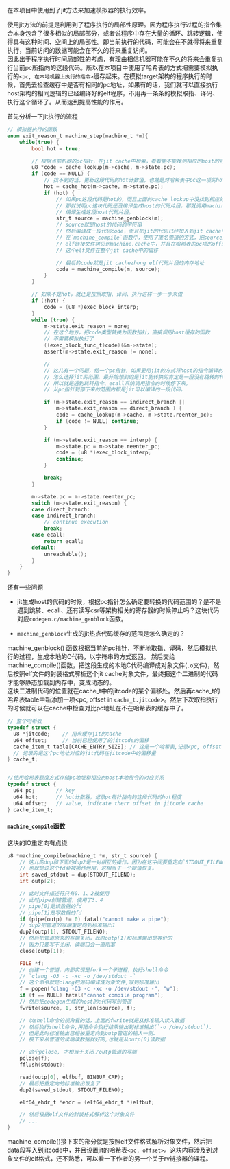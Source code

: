 在本项目中使用到了jit方法来加速模拟器的执行效率。

使用jit方法的前提是利用到了程序执行的局部性原理。因为程序执行过程的指令集合本身包含了很多相似的局部部分，或者说程序中存在大量的循环、跳转逻辑，使得具有这种时间、空间上的局部性。即当前执行的代码，可能会在不就得将来重复执行，当前访问的数据可能会在不久的将来重复访问。    
因此出于程序执行时间局部性的考虑，有理由相信机器可能在不久的将来会重复执行当前pc所指向的这段代码。所以在本项目中使用了哈希表的方式把需要模拟执行的`<pc, 在本地机器上执行的指令>`缓存起来。在模拟target架构的程序执行的时候，首先去检查缓存中是否有相同的pc地址，如果有的话，我们就可以直接执行host架构的相同逻辑的已经编译好的elf程序，不用再一条条的模拟取指、译码、执行这个循环了。从而达到提高性能的作用。  


首先分析一下jit执行的流程
```c
// 模拟器执行的函数
enum exit_reason_t machine_step(machine_t *m){
    while(true) {
        bool hot = true;

        // 根据当前机器的pc指针，在jit cache中检索，看看能不能找到相应的host的可执行代码片段
        u8 *code = cache_lookup(m->cache, m->state.pc);
        if (code == NULL) {
            // 找不到的话，更新这段代码的hot计数值，也就是对哈希表中pc这一项的hot值自增
            hot = cache_hot(m->cache, m->state.pc);
            if (hot) {
                // 如果pc这段代码是hot的，而且上面的cache_lookup中没找到相应的jit缓存
                // 那就说明pc这块代码还没编译生成host的代码片段，那就调用machine_genblock
                // 编译生成这段host代码片段。
                str_t source = machine_genblock(m);
                // source就是host的代码的字符串
                // 然后编译成一段代码code，而且把jit的代码已经加入到jit cache中
                // 在`machine_compile`函数中，使用了匿名管道的方式，把source编译生成的
                // elf链接文件拷贝到machine.cache中，并且在哈希表的pc项的offset记录
                // 这个elf文件在整个jit cache中的偏移

                // 最后的code就是jit cachezhong elf代码片段的内存地址
                code = machine_compile(m, source);
            }
        }

        // 如果不是hot，就还是按照取指、译码、执行这样一步一步来做
        if (!hot) {
            code = (u8 *)exec_block_interp;
        }
        while (true) {
            m->state.exit_reason = none;
            // 在这个地方，把code类型转换为函数指针，直接调用host缓存的函数
            // 不需要模拟执行了
            ((exec_block_func_t)code)(&m->state);
            assert(m->state.exit_reason != none);

            // 
            // 这儿有一个问题，给一个pc指针，如果要用jit的方式将host的指令编译的话，
            // 怎么选择jit的范围。最开始想到的是jit能转换的肯定是一段没有跳转的代码
            // 所以就是遇到跳转指令、ecall系统调用指令的时候停下来。
            // 从pc指针到停下来的范围内都是jit可以编译的一段代码。

            if (m->state.exit_reason == indirect_branch ||
                m->state.exit_reason == direct_branch ) {
                code = cache_lookup(m->cache, m->state.reenter_pc);
                if (code != NULL) continue;
            }

            if (m->state.exit_reason == interp) {
                m->state.pc = m->state.reenter_pc;
                code = (u8 *)exec_block_interp;
                continue;
            }

            break;
        }

        m->state.pc = m->state.reenter_pc;
        switch (m->state.exit_reason) {
        case direct_branch:
        case indirect_branch:
            // continue execution
            break;
        case ecall:
            return ecall;
        default:
            unreachable();
        }
    }
}
```

还有一些问题
- jit生成host的代码的时候，根据pc指针怎么确定要转换的代码范围的？是不是遇到跳转、ecall、还有读写csr等架构相关的寄存器的时候停止吗？这块代码对应`codegen.c/machine_genblock`函数。


- `machine_genblock`生成的jit热点代码缓存的范围是怎么确定的？

machine_genblock() 函数根据当前的pc指针，不断地取指、译码，然后模拟执行的过程，生成本地的C代码，以字符串的方式返回。
然后交给machine_compile()函数，把这段生成的本地C代码编译成对象文件(`.o`文件)，然后按照elf文件的封装格式解析这个jit cache对象文件，最终把这个二进制的代码才能够静态加载到内存中，变成动态的。  
这块二进制代码的位置就在cache_t中的jitcode的某个偏移处。然后再cache_t的哈希表table中新添加一项<pc, offset in `cache_t.jitcode`>。然后下次取指执行的时候就可以在cache中检查对比pc地址在不在哈希表的缓存中了。
```c
// 整个哈希表
typedef struct {
  u8 *jitcode;    // 用来缓存jit的cache
  u64 offset;     // 当前已经使用了的jitcode的偏移
  cache_item_t table[CACHE_ENTRY_SIZE]; // 这是一个哈希表,记录<pc, offset in jitcode>
  // 记录的是这个pc地址对应的jit代码在jitcode中的偏移量
} cache_t;


//使用哈希表额度方式存储pc地址和相应的host本地指令的对应关系
typedef struct {
  u64 pc;       // key
  u64 hot;      // hot计数器，记录pc指针指向的这段代码的hot程度
  u64 offset;   // value, indicate therr offset in jitcode cache
} cache_item_t;
```


#### `machine_compile`函数
这块的IO重定向有点绕

```c
u8 *machine_compile(machine_t *m, str_t source) {
    // 这儿的dup和下面的dup2是一对相互的操作，因为在这中间要重定向`STDOUT_FILENO`
    // 也就是说这个fd会被挪作他用，这相当于一个赋值恢复。
    int saved_stdout = dup(STDOUT_FILENO);
    int outp[2];

    // 此时文件描述符只有0、1、2被使用
    // 此时pipe创建管道，使用了3、4
    // pipe[0]是读数据的fd
    // pipe[1]是写数据的fd
    if (pipe(outp) != 0) fatal("cannot make a pipe");
    // dup2把管道的写端重定向到标准输出1
    dup2(outp[1], STDOUT_FILENO);
    // 然后把管道原来的写端关闭，此时outp[1]和标准输出是等价的
    // 因为只要写不关闭、读端口会一直阻塞
    close(outp[1]);

    FILE *f;
    // 创建一个管道，内部实现是fork一个子进程，执行shell命令 
    // `clang -O3 -c -xc -o /dev/stdout -`
    // 这个命令就是clang把源码编译成对象文件,写到标准输出
    f = popen("clang -O3 -c -xc -o /dev/stdout -", "w");
    if (f == NULL) fatal("cannot compile program");
    // 然后把codegen生成的host的c代码写到管道
    fwrite(source, 1, str_len(source), f);

    // 以shell命令的视角看的话，上面的fwrite就是从标准输入读入数据
    // 然后执行shell命令,再把命令执行结果输出到标准输出(`-o /dev/stdout`).
    // 但是此时标准输出已经被重定向到outp管道的输入一侧.
    // 接下来从管道的读端读数据就好的,也就是从outp[0]读数据

    // 这个pclose, 才相当于关闭了outp管道的写端
    pclose(f);
    fflush(stdout);

    read(outp[0], elfbuf, BINBUF_CAP);
    // 最后把重定向的标准输出恢复了
    dup2(saved_stdout, STDOUT_FILENO);

    elf64_ehdr_t *ehdr = (elf64_ehdr_t *)elfbuf;

    // 然后根据elf文件的封装格式解析这个对象文件
    // ...
}
```

machine_compile()接下来的部分就是按照elf文件格式解析对象文件，然后把data段写入到jitcode中，并且设置jit的哈希表`<pc, offset>`。这块内容涉及到对象文件的elf格式，还不熟悉，可以看一下作者的另一个关于rv链接器的课程。